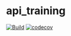 # api_training

[![Build](https://github.com/ocruze/api_training/actions/workflows/build.yml/badge.svg)](https://github.com/ocruze/api_training/actions/workflows/build.yml)
[![codecov](https://codecov.io/gh/ocruze/api_training/branch/main/graph/badge.svg?token=ZCMC8G0GG8)](https://codecov.io/gh/ocruze/api_training)

